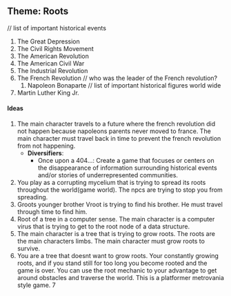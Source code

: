 ## Theme: Roots

// list of important historical events
1. The Great Depression
2. The Civil Rights Movement
3. The American Revolution
4. The American Civil War
5. The Industrial Revolution
6. The French Revolution
// who was the leader of the French revolution?
    1. Napoleon Bonaparte
// list of important historical figures world wide
1. Martin Luther King Jr.

#### Ideas
1. The main character travels to a future where the french revolution did not happen because napoleons parents never moved to france. The main character must travel back in time to prevent the french revolution from not happening. 
    - **Diversifiers**: 
      - Once upon a 404...: Create a game that focuses or centers on the disappearance of information surrounding historical events and/or stories of underrepresented communities. 
2. You play as a corrupting mycelium that is trying to spread its roots throughout the world(game world). The npcs are trying to stop you from spreading. 
3. Groots younger brother Vroot is trying to find his brother. He must travel through time to find him. 
4. Root of a tree in a computer sense. The main character is a computer virus that is trying to get to the root node of a data structure.
5. The main character is a tree that is trying to grow roots. The roots are the main characters limbs. The main character must grow roots to survive.
6. You are a tree that doesnt want to grow roots. Your constantly growing roots, and if you stand still for too long you become rooted and the game is over. You can use the root mechanic to your advantage to get around obstacles and traverse the world. This is a platformer metrovania style game.
7